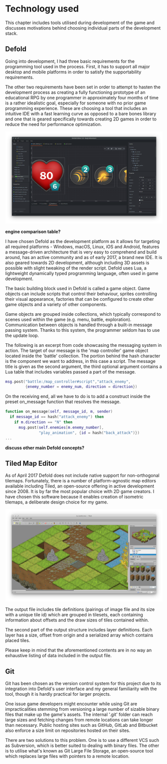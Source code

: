 # Technology used

This chapter includes tools utilised during development of the game and discusses motivations behind choosing individual parts of the development stack.

## Defold

Going into development, I had three basic requirements for the programming tool used in the process. First, it has to support all major desktop and mobile platforms in order to satisfy the supportability requirements.

The other two requirements have been set in order to attempt to hasten the development process as creating a fully functioning prototype of an educational RPG by one programmer in approximately four months of time is a rather idealistic goal, especially for someone with no prior game programming experience. These are choosing a tool that includes an intuitive IDE with a fast learning curve as opposed to a bare bones library and one that is geared specifically towards creating 2D games in order to reduce the need for performance optimization.

![Screenshot of Tiled Map Editor](images/defold.png)

**engine comparison table?**

I have chosen Defold as the development platform as it allows for targeting all required platforms - Windows, macOS, Linux, iOS and Android, features a message-driven architecture that is very easy to comprehend and build around, has an active community and as of early 2017, a brand new IDE. It is also geared towards 2D development, although including 3D assets is possible with slight tweaking of the render script. Defold uses Lua, a lightweight dynamically typed programming language, often used in game development.

The basic building block used in Defold is called a game object. Game objects can include scripts that control their behaviour, sprites controlling their visual appearance, factories that can be configured to create other game objects and a variety of other components.

Game objects are grouped inside collections, which typically correspond to scenes used within the game (e.g. menu, battle, exploration). Communication between objects is handled through a built-in message passing system. Thanks to this system, the programmer seldom has to use the update loop.

The following is an excerpt from code showcasing the messaging system in action. The target of our message is the 'map controller' game object located inside the 'battle' collection. The portion behind the hash character is the component we want to address, in this case a script. The message title is given as the second argument, the third optional argument contains a Lua table that includes variables passed a part of the message.

```Lua
msg.post("battle:/map_controller#script","attack_enemy",
         {enemy_number = enemy_num, direction = direction})

```

On the receiving end, all we have to do is to add a construct inside the preset on_message function that resolves the message.

```Lua
function on_message(self, message_id, m, sender)
  if message_id == hash("attack_enemy") then
    if m.direction == "N" then
      msg.post(self.enemies[m.enemy_number],
               "play_animation", {id = hash("back_attack")})
...

```

**discuss other main Defold concepts?**

## Tiled Map Editor

As of April 2017 Defold does not include native support for non-orthogonal tilemaps. Fortunately, there is a number of platform-agnostic map editors available including Tiled, an open-source offering in active development since 2008. It is by far the most popular choice with 2D game creators. I have chosen this software because it enables creation of isometric tilemaps, a deliberate design choice for my game.

![Screenshot of Tiled Map Editor](images/tiled.png)

The output file includes tile definitions (pairings of image file and its size with a unique tile id) which are grouped in tilesets, each containing information about offsets and the draw sizes of tiles contained within.

The second part of the output structure includes layer definitions. Each layer has a size, offset from origin and a serialized array which contains placed tiles.

Please keep in mind that the aforementioned contents are in no way an exhaustive listing of data included in the output file.

## Git

Git has been chosen as the version control system for this project due to its integration into Defold's user interface and my general familiarity with the tool, though it is hardly practical for larger projects.

One issue game developers might encounter while using Git are impracticalities stemming from versioning a large number of sizable binary files that make up the game's assets. The internal '.git' folder can reach large sizes and fetching changes from remote locations can take longer than necessary. Public hosting sites such as GitHub, GitLab and Bitbucket also enforce a size limit on repositories hosted on their sites.

There are two solutions to this problem. One is to use a different VCS such as Subversion, which is better suited to dealing with binary files. The other is to utilise what's known as Git Large File Storage, an open-source tool which replaces large files with pointers to a remote location.

